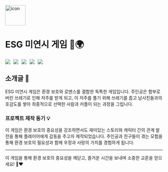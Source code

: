 <div style="display: flex; align-items: flex-start;">
    <img src="https://techstack-generator.vercel.app/python-icon.svg" alt="icon" width="65" height="65" />
</div>

# ESG 미연시 게임 💚🌍

<div style="display: flex; gap: 10px; margin-top: 10px;">
    <img src="https://img.shields.io/badge/renpy-FF7F7F?style=for-the-badge&logo=renpy&logoColor=white">
    <img src="https://img.shields.io/badge/figma-F24E1E?style=for-the-badge&logo=figma&logoColor=white">
    <img src="https://img.shields.io/badge/python-3776AB?style=for-the-badge&logo=python&logoColor=white">
    <img src="https://img.shields.io/badge/notion-000000?style=for-the-badge&logo=notion&logoColor=white">
    <img src="https://img.shields.io/badge/slack-4A154B?style=for-the-badge&logo=slack&logoColor=white">
</div>

## 소개글 🌟
ESG 미연시 게임은 환경 보호와 로맨스를 결합한 독특한 게임입니다. 주인공은 함부로 버린 쓰레기로 인해 저주를 받게 되고, 이 저주를 풀기 위해 쓰레기를 줍고 남사친들과의 호감도를 쌓아 최종적으로 선택한 사람과 커플이 되는 과정을 그립니다.

### 프로젝트 제작 동기 💡
이 게임은 환경 보호의 중요성을 강조하면서도 재미있는 스토리와 캐릭터 간의 관계 발전을 통해 플레이어에게 감동을 주고자 제작되었습니다. 주인공과 친구들이 겪는 모험을 통해 환경 보호의 필요성과 함께 우정과 사랑의 가치를 경험하게 됩니다.

---

이 게임을 통해 환경 보호의 중요성을 깨닫고, 즐거운 시간을 보내며 소중한 교훈을 얻으세요! 🌿❤️
